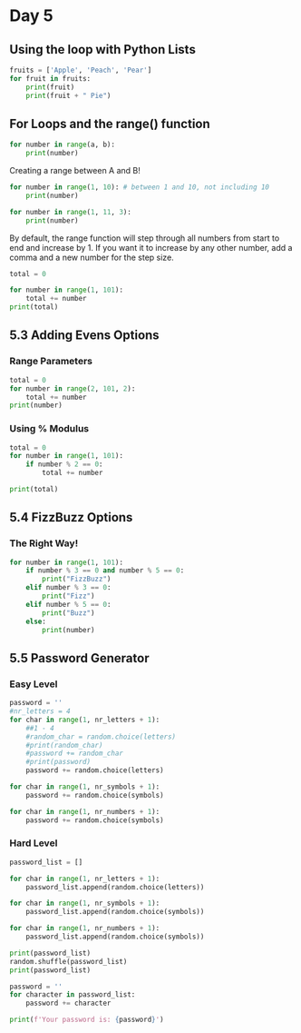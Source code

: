 # Day 5

## Using the loop with Python Lists

```py
fruits = ['Apple', 'Peach', 'Pear']
for fruit in fruits:
    print(fruit)
    print(fruit + " Pie")
```

## For Loops and the range() function

```py
for number in range(a, b):
    print(number)
```

Creating a range between A and B!

```py
for number in range(1, 10): # between 1 and 10, not including 10
    print(number)

for number in range(1, 11, 3):
    print(number)
```

By default, the range function will step through all numbers from start to end and increase by 1. If you want it to increase by any other number, add a comma and a new number for the step size.

```py
total = 0

for number in range(1, 101):
    total += number
print(total)
```

## 5.3 Adding Evens Options

### Range Parameters
```py
total = 0
for number in range(2, 101, 2):
    total += number    
print(number)
```

### Using % Modulus
```py
total = 0
for number in range(1, 101):
    if number % 2 == 0:
        total += number

print(total)
```

## 5.4 FizzBuzz Options

### The Right Way!

```py
for number in range(1, 101):
    if number % 3 == 0 and number % 5 == 0:
        print("FizzBuzz")
    elif number % 3 == 0:
        print("Fizz")
    elif number % 5 == 0:
        print("Buzz")
    else:
        print(number)
```

## 5.5 Password Generator

### Easy Level

```py
password = ''
#nr_letters = 4
for char in range(1, nr_letters + 1):
    ##1 - 4
    #random_char = random.choice(letters)
    #print(random_char)
    #password += random_char
    #print(password)
    password += random.choice(letters)

for char in range(1, nr_symbols + 1):
    password += random.choice(symbols)

for char in range(1, nr_numbers + 1):
    password += random.choice(symbols)
```

### Hard Level

```py
password_list = []

for char in range(1, nr_letters + 1):
    password_list.append(random.choice(letters))

for char in range(1, nr_symbols + 1):
    password_list.append(random.choice(symbols))

for char in range(1, nr_numbers + 1):
    password_list.append(random.choice(symbols))

print(password_list)
random.shuffle(password_list)
print(password_list)

password = ''
for character in password_list:
    password += character

print(f'Your password is: {password}')
```